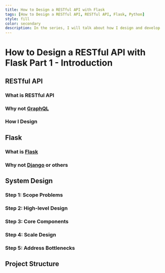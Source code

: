 ```yaml
---
title: How to Design a RESTful API with Flask
tags: [How to Design a RESTful API, RESTful API, Flask, Python]
style: fill
color: secondary
description: In the series, I will talk about how I design and develop RESTful APIs with Flask, which is a part of my first project at [BrainFinance](https://icash.ca).
---
```


# How to Design a RESTful API with Flask Part 1 - Introduction

## RESTful API 

### What is RESTful API 

### Why not [GraphQL](https://graphql.org)

### How I Design

## Flask 

### What is [Flask](https://palletsprojects.com/p/flask/)

### Why not [Django](https://www.djangoproject.com) or others

## System Design

### Step 1: Scope Problems

### Step 2: High-level Design

### Step 3: Core Components

### Step 4: Scale Design

### Step 5: Address Bottlenecks

## Project Structure